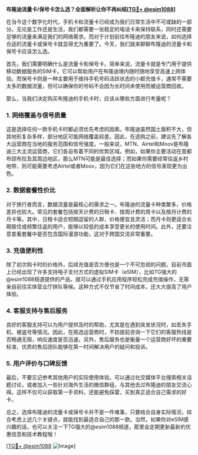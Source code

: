 **布隆迪流量卡/保号卡怎么选？全面解析让你不再纠结[[TG💪+ @esim1088](https://t.me/s/esim1088)]**

在当今这个数字化时代，手机卡和流量卡已经成为我们日常生活中不可或缺的一部分。无论是工作还是生活，我们都需要一张稳定的电话卡来保持联系，同时还需要足够的流量来满足我们的网络需求。而对于计划前往布隆迪的朋友来说，如何选择合适的流量卡或保号卡就显得尤为重要了。今天，我们就来聊聊布隆迪的流量卡和保号卡应该怎么选。

首先，我们需要明确什么是流量卡和保号卡。简单来说，流量卡就是专门用于提供移动数据服务的SIM卡，它可以帮助用户在布隆迪境内随时随地享受高速上网体验。而保号卡则是一种主要用于维持手机号码活跃状态的小额充值卡，通常不需要太多的数据流量，但可以确保你的号码不会因为长时间未使用而被运营商回收。

那么，当我们决定购买布隆迪的手机卡时，应该从哪些方面进行考量呢？

### **1. 网络覆盖与信号质量**

这是选择任何一款手机卡时都必须优先考虑的因素。布隆迪虽然国土面积不大，但其地形复杂多样，部分地区可能网络覆盖较差。因此，在选购之前，建议先了解各大运营商在当地的服务范围和信号强度。一般来说，MTN、Airtel和Moov是布隆迪三大主流运营商，它们各自有着不同的优势区域。例如，如果你主要活动在首都布琼布拉及其周边地区，那么MTN可能是最佳选择；而如果你需要经常往返乡村地带，则可能需要考虑Airtel或者Moov，因为它们在这些地方的信号表现更为出色。

### **2. 数据套餐性价比**

对于旅行者而言，数据流量是最核心的需求之一。布隆迪的流量卡种类繁多，价格差异也较大。常见的套餐包括按天计费的日租卡、按周计费的周卡以及按月计费的月卡等。其中，日租卡适合短期逗留的人群，价格便宜且灵活；而月卡则更适合长期居住或频繁往返的用户，能够以较低的成本享受更长的使用时间。此外，还要注意查看套餐中是否包含国际漫游功能，这对于跨国交流非常重要。

### **3. 充值便利性**

除了初次购卡时的价格外，后续充值是否方便也是一个不可忽视的问题。目前市面上已经出现了许多支持电子支付方式的虚拟SIM卡（eSIM），比如TG强大的@esim1088频道提供的产品，就可以通过手机应用程序轻松完成充值操作，无需亲自前往实体营业厅排队等候。这种方式不仅节省了时间成本，还大大提高了用户体验。

### **4. 客服支持与售后服务**

良好的客服支持可以为用户提供及时的帮助，尤其是在遇到突发状况时，如丢失手机、被盗号等情况。因此，在挑选运营商时，不妨提前咨询一下它们的客服热线是否畅通无阻，响应速度是否迅速。另外，售后服务也是衡量一个运营商好坏的重要标准，优质的售后团队能够在第一时间解决用户的疑问和投诉。

### **5. 用户评价与口碑反馈**

最后，不要忘记参考其他用户的实际使用体验。可以通过社交媒体平台搜索相关话题讨论，或者加入一些针对海外生活的微信群组，与其他去过布隆迪的朋友交流心得。这样不仅可以获取第一手资料，还能避免踩雷，买到真正适合自己需求的好卡。

总之，选择布隆迪的流量卡或保号卡并不是一件难事，只要结合自身实际情况，综合考虑上述几个关键点，就能找到最适合自己的那一款。当然，如果你对eSIM感兴趣的话，也可以关注一下TG强大的@esim1088频道，那里会定期更新最新的优惠信息和技术教程哦！

[[TG💪+ @esim1088](https://t.me/s/esim1088) ![Image](https://i.postimg.cc/4NQfJmqS/Snipaste-2025-05-13-00-14-12.png)]